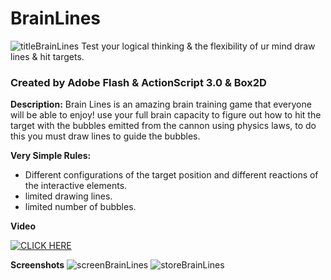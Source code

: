 # BrainLines
![titleBrainLines](https://user-images.githubusercontent.com/62396712/77126656-2ccd5600-6a4a-11ea-886f-0850ca5853eb.png)
Test your logical thinking & the flexibility of ur mind draw lines & hit targets.


### Created by Adobe Flash & ActionScript 3.0 & Box2D

**Description:**
Brain Lines is an amazing brain training game that everyone will be able to enjoy!
use your full  brain capacity to  figure out how to hit the target with the bubbles 
emitted from the cannon using physics laws, to do this you must draw lines to guide the bubbles.

**Very Simple Rules:**
- Different configurations of the target position and different reactions of 
   the interactive elements.
 - limited drawing lines. 
 - limited number of  bubbles.

**Video**

[![CLICK HERE](https://img.youtube.com/vi/JYhoiPT5eLI/0.jpg)](https://www.youtube.com/watch?v=JYhoiPT5eLI)

**Screenshots**
![screenBrainLines](https://user-images.githubusercontent.com/62396712/77126594-fb548a80-6a49-11ea-83d9-accedf80bdc2.png)
![storeBrainLines](https://user-images.githubusercontent.com/62396712/77126601-ff80a800-6a49-11ea-966f-cff2d69008a7.png)



